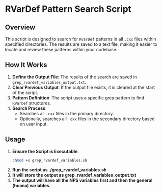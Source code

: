 # RVarDef Pattern Search Script

## Overview

This script is designed to search for `RVarDef` patterns in all `.cxx` files within specified directories. The results are saved to a text file, making it easier to locate and review these patterns within your codebase.

## How It Works

1. **Define the Output File**: The results of the search are saved in `grep_rvardef_variables_output.txt`.
2. **Clear Previous Output**: If the output file exists, it is cleared at the start of the script.
3. **Pattern Definition**: The script uses a specific grep pattern to find `RVarDef` structures.
4. **Search Process**:
   - Searches all `.cxx` files in the primary directory.
   - Optionally, searches all `.cxx` files in the secondary directory based on user input.

## Usage

1. **Ensure the Script is Executable**:
   ```bash
   chmod +x grep_rvardef_variables.sh

2. **Run the script as ./grep_rvardef_variables.sh**
3. **It will store the output as grep_rvardef_variables_output.txt**
4. **The output will have all the NPS variables first and then the general (hcana) variables.**
